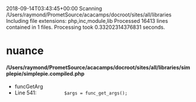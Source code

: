 2018-09-14T03:43:45+00:00
Scanning /Users/raymond/PrometSource/acacamps/docroot/sites/all/libraries
Including file extensions: php,inc,module,lib
Processed 16413 lines contained in 1 files.
Processing took 0.33202314376831 seconds.

# nuance
#### /Users/raymond/PrometSource/acacamps/docroot/sites/all/libraries/simplepie/simplepie.compiled.php
* funcGetArg
 * Line 541: `			$args = func_get_args();`

